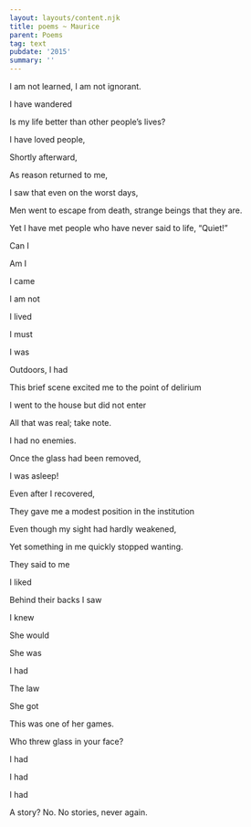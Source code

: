 ```yaml
---
layout: layouts/content.njk
title: poems ~ Maurice
parent: Poems
tag: text
pubdate: '2015'
summary: ''
---
```

I am not learned, I am not ignorant.

I have wandered

Is my life better than other people’s lives?

I have loved people,

Shortly afterward,

As reason returned to me,

I saw that even on the worst days,

Men went to escape from death, strange beings that they are.

Yet I have met people who have never said to life, “Quiet!”

Can I

Am I

I came

I am not

I lived

I must

I was

Outdoors, I had

This brief scene excited me to the point of delirium

I went to the house but did not enter

All that was real; take note.

I had no enemies.

Once the glass had been removed,

I was asleep!

Even after I recovered,

They gave me a modest position in the institution

Even though my sight had hardly weakened,

Yet something in me quickly stopped wanting.

They said to me

I liked

Behind their backs I saw

I knew

She would

She was

I had

The law

She got

This was one of her games.

Who threw glass in your face?

I had

I had

I had

A story? No. No stories, never again.
